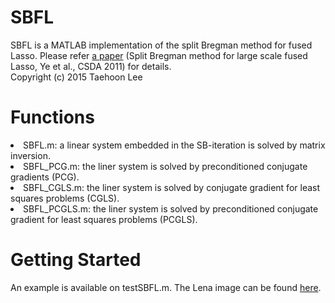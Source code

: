 # SBFL
SBFL is a MATLAB implementation of the split Bregman method for fused Lasso. Please refer [a paper](http://www.sciencedirect.com/science/article/pii/S0167947310004093) (Split Bregman method for large scale fused Lasso, Ye et al., CSDA 2011) for details.<br />
Copyright (c) 2015 Taehoon Lee

# Functions
<li> SBFL.m: a linear system embedded in the SB-iteration is solved by matrix inversion. </li>
<li> SBFL_PCG.m: the liner system is solved by preconditioned conjugate gradients (PCG). </li>
<li> SBFL_CGLS.m: the liner system is solved by conjugate gradient for least squares problems (CGLS). </li>
<li> SBFL_PCGLS.m: the liner system is solved by preconditioned conjugate gradient for least squares problems (PCGLS). </li>

# Getting Started
An example is available on testSBFL.m. The Lena image can be found [here](http://www.ece.rice.edu/~wakin/images/).